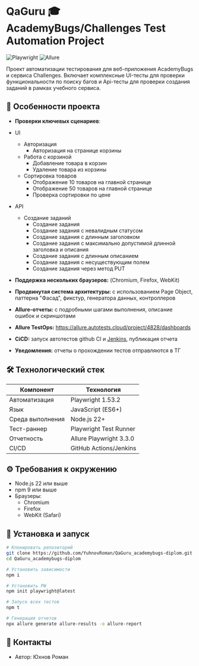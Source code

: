 # QaGuru 🎓 AcademyBugs/Challenges Test Automation Project

![Playwright](https://img.shields.io/badge/Playwright-1.53.2-2EAD33?style=flat&logo=playwright)
![Allure](https://img.shields.io/badge/Allure_Report-2.24.0-ff69b4?style=flat&logo=allure)

Проект автоматизации тестирования для веб-приложения AcademyBugs и сервиса Challenges. Включает комплексные UI-тесты для проверки функциональности по поиску багов и Api-тесты для проверки создания заданий в рамках учебного сервиса.

## 🚀 Особенности проекта

- **Проверки ключевых сценариев**:
- UI
  - Авторизация
    -  Авторизация на странице корзины
  - Работа с корзиной
    - Добавление товара в корзин
    - Удаление товара из корзины
  - Сортировка товаров
    - Отображение 10 товаров на главной странице
    - Отображение 50 товаров на главной странице
    - Проверка сортировки по цене
- API
  - Создание заданий
    - Создание задания
    - Создание задания c невалидным статусом
    - Создание задания c длинным заголовком
    - Создание задания c максимально допустимой длинной заголовка и описания
    - Создание задания c длинным описанием
    - Создание задания c несуществующим полем
    - Создание задания через метод PUT

- **Поддержка нескольких браузеров:** (Chromium, Firefox, WebKit)
- **Продвинутая система архитектуры:** с использованием Page Object, паттерна "Фасад", фикстур, генератора данных, контроллеров
- **Allure-отчеты:** с подробными шагами выполнения, описание ошибок и скриншотами
- **Allure TestOps:** https://allure.autotests.cloud/project/4828/dashboards
- **CiCD:** запуск автотестов github CI и [Jenkins](https://jenkins.autotests.cloud/job/QaGuru_Yukhnov_diplom/), публикация отчета
- **Уведомления:** отчеты о прохождении тестов отправляются в ТГ

## 🛠 Технологический стек

| Компонент        | Технология                                 |
|------------------|--------------------------------------------|
| Автоматизация    | Playwright 1.53.2                          |
| Язык             | JavaScript (ES6+)                          |
| Среда выполнения | Node.js 22+                                |
| Тест-раннер      | Playwright Test Runner                     |
| Отчетность       | Allure Playwright 3.3.0                    |
| CI/CD            | GitHub Actions/Jenkins                     |

## ⚙️ Требования к окружению

- Node.js 22 или выше
- npm 9 или выше
- Браузеры:
  - Chromium
  - Firefox
  - WebKit (Safari)

## 🚀 Установка и запуск

```bash
# Клонировать репозиторий
git clone https://github.com/YuhnovRoman/QaGuru_academybugs-diplom.git
cd QaGuru_academybugs-diplom

# Установить зависимости
npm i

# Установить PW
npm init playwright@latest

# Запуск всех тестов
npm t

# Генерация отчетов
npx allure generate allure-results -o allure-report
```

## 📧 Контакты
- Автор: Юхнов Роман
